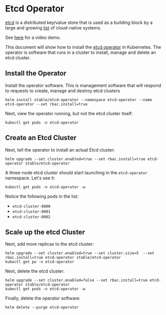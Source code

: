 # Etcd Operator

[etcd](https://coreos.com/etcd/) is a distributed key/value store that is used
as a building block by a large and growing 
[list](https://github.com/coreos/etcd/blob/master/Documentation/v2/libraries-and-tools.md) 
of cloud-native systems. 

See [here](https://coreos.com/etcd/docs/latest/demo.html) for a video demo.

This document will show how to install the 
[etcd operator](https://github.com/coreos/etcd-operator#create-and-destroy-an-etcd-cluster)
in Kubernetes. The operator is software that runs in a cluster to install, manage
and delete an etcd cluster.

## Install the Operator

Install the operator software. This is management software that will respond
to requests to create, manage and destroy etcd clusters

```console
helm install stable/etcd-operator --namespace etcd-operator --name etcd-operator --set rbac.install=true
```

Next, view the operator running, but not the etcd cluster itself:

```console
kubectl get pods -n etcd-operator
```

## Create an Etcd Cluster

Next, tell the operator to install an actual Etcd cluster:

```console
helm upgrade --set cluster.enabled=true --set rbac.install=true etcd-operator stable/etcd-operator
```

A three-node etcd cluster should start launching in the `etcd-operator` namespace.
Let's see it:

```console
kubectl get pods -n etcd-operator -w
```

Notice the following pods in the list:

- `etcd-cluster-0000`
- `etcd-cluster-0001`
- `etcd-cluster-0002`

## Scale up the etcd Cluster

Next, add more replicas to the etcd cluster:

```console
helm upgrade --set cluster.enabled=true --set cluster.size=5  --set rbac.install=true etcd-operator stable/etcd-operator
kubectl get po -n etcd-operator
```

Next, delete the etcd cluster:

```console
helm upgrade --set cluster.enabled=false --set rbac.install=true etcd-operator stable/etcd-operator
kubectl get pods -n etcd-operator -w
```

Finally, delete the operator software:

```console
helm delete --purge etcd-operator
```
